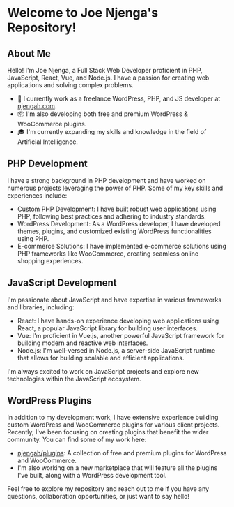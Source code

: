 # Welcome to Joe Njenga's Repository!

## About Me

Hello! I'm Joe Njenga, a Full Stack Web Developer proficient in PHP, JavaScript, React, Vue, and Node.js. I have a passion for creating web applications and solving complex problems.

- 🏢 I currently work as a freelance WordPress, PHP, and JS developer at [njengah.com](https://njengah.com/developer).
- 📦 I'm also developing both free and premium WordPress & WooCommerce plugins.
- 🎓 I'm currently expanding my skills and knowledge in the field of Artificial Intelligence.

## PHP Development

I have a strong background in PHP development and have worked on numerous projects leveraging the power of PHP. Some of my key skills and experiences include:

- Custom PHP Development: I have built robust web applications using PHP, following best practices and adhering to industry standards.
- WordPress Development: As a WordPress developer, I have developed themes, plugins, and customized existing WordPress functionalities using PHP.
- E-commerce Solutions: I have implemented e-commerce solutions using PHP frameworks like WooCommerce, creating seamless online shopping experiences.

## JavaScript Development

I'm passionate about JavaScript and have expertise in various frameworks and libraries, including:

- React: I have hands-on experience developing web applications using React, a popular JavaScript library for building user interfaces.
- Vue: I'm proficient in Vue.js, another powerful JavaScript framework for building modern and reactive web interfaces.
- Node.js: I'm well-versed in Node.js, a server-side JavaScript runtime that allows for building scalable and efficient applications.

I'm always excited to work on JavaScript projects and explore new technologies within the JavaScript ecosystem.

## WordPress Plugins

In addition to my development work, I have extensive experience building custom WordPress and WooCommerce plugins for various client projects. Recently, I've been focusing on creating plugins that benefit the wider community. You can find some of my work here:

- [njengah/plugins](https://njengah.com/products): A collection of free and premium plugins for WordPress and WooCommerce.
- I'm also working on a new marketplace that will feature all the plugins I've built, along with a WordPress development tool.

Feel free to explore my repository and reach out to me if you have any questions, collaboration opportunities, or just want to say hello!
